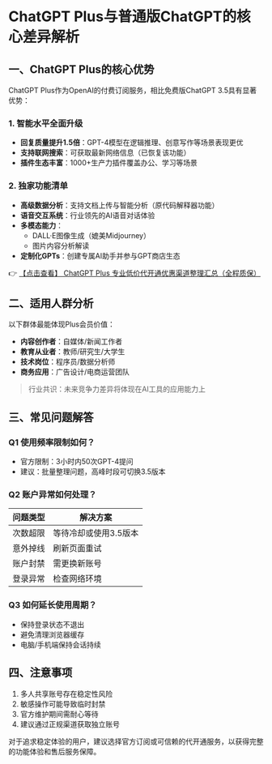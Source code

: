 # ChatGPT Plus与普通版ChatGPT的核心差异解析

## 一、ChatGPT Plus的核心优势

ChatGPT Plus作为OpenAI的付费订阅服务，相比免费版ChatGPT 3.5具有显著优势：

### 1. 智能水平全面升级
- **回复质量提升1.5倍**：GPT-4模型在逻辑推理、创意写作等场景表现更优
- **支持联网搜索**：可获取最新网络信息（已恢复该功能）
- **插件生态丰富**：1000+生产力插件覆盖办公、学习等场景

### 2. 独家功能清单
- **高级数据分析**：支持文档上传与智能分析（原代码解释器功能）
- **语音交互系统**：行业领先的AI语音对话体验
- **多模态能力**：
  - DALL·E图像生成（媲美Midjourney）
  - 图片内容分析解读
- **定制化GPTs**：创建专属AI助手并参与GPT商店生态

👉 [【点击查看】 ChatGPT Plus 专业低价代开通优惠渠道整理汇总（全程质保）](https://bit.ly/DaiKai)

## 二、适用人群分析
以下群体最能体现Plus会员价值：
- **内容创作者**：自媒体/新闻工作者
- **教育从业者**：教师/研究生/大学生
- **技术岗位**：程序员/数据分析师
- **商务应用**：广告设计/电商运营团队

> 行业共识：未来竞争力差异将体现在AI工具的应用能力上

## 三、常见问题解答

### Q1 使用频率限制如何？
- 官方限制：3小时内50次GPT-4提问
- 建议：批量整理问题，高峰时段可切换3.5版本

### Q2 账户异常如何处理？
| 问题类型 | 解决方案 |
|---------|----------|
| 次数超限 | 等待冷却或使用3.5版本 |
| 意外掉线 | 刷新页面重试 | 
| 账户封禁 | 需更换新账号 |
| 登录异常 | 检查网络环境 |

### Q3 如何延长使用周期？
- 保持登录状态不退出
- 避免清理浏览器缓存
- 电脑/手机端保持会话持续

## 四、注意事项
1. 多人共享账号存在稳定性风险
2. 敏感操作可能导致临时封禁
3. 官方维护期间需耐心等待
4. 建议通过正规渠道获取独立账号

对于追求稳定体验的用户，建议选择官方订阅或可信赖的代开通服务，以获得完整的功能体验和售后服务保障。